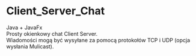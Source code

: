 # Client_Server_Chat
Java + JavaFx\
Prosty okienkowy chat Client Server.\
Wiadomości mogą być wysyłane za pomocą protokołów TCP i UDP (opcja wysłania Mulicast).
